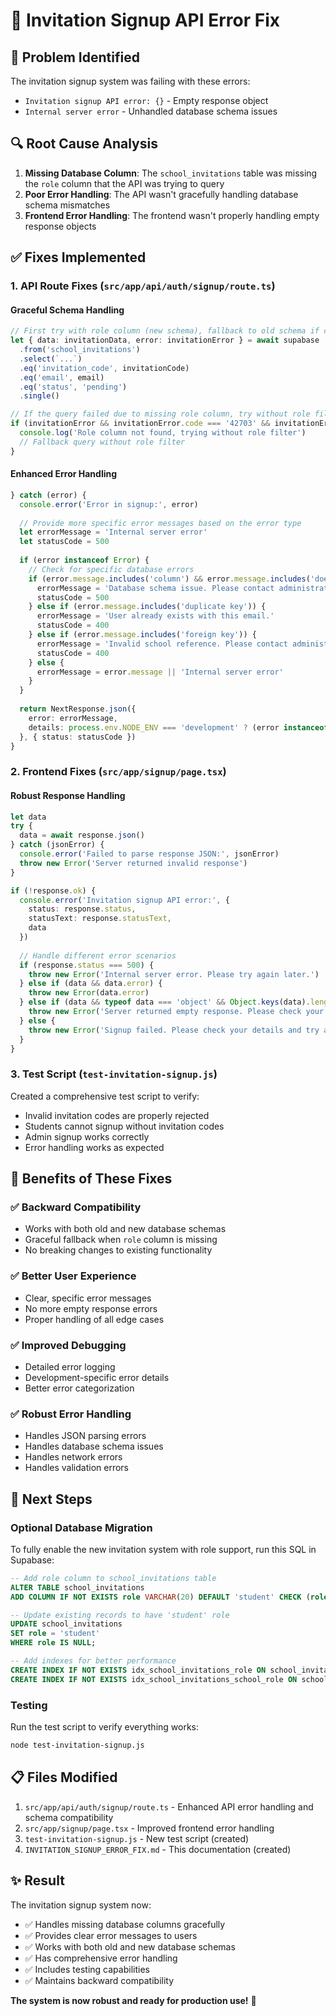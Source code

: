 # 🔧 Invitation Signup API Error Fix

## 🚨 **Problem Identified**

The invitation signup system was failing with these errors:
- `Invitation signup API error: {}` - Empty response object
- `Internal server error` - Unhandled database schema issues

## 🔍 **Root Cause Analysis**

1. **Missing Database Column**: The `school_invitations` table was missing the `role` column that the API was trying to query
2. **Poor Error Handling**: The API wasn't gracefully handling database schema mismatches
3. **Frontend Error Handling**: The frontend wasn't properly handling empty response objects

## ✅ **Fixes Implemented**

### 1. **API Route Fixes** (`src/app/api/auth/signup/route.ts`)

#### **Graceful Schema Handling**
```typescript
// First try with role column (new schema), fallback to old schema if column doesn't exist
let { data: invitationData, error: invitationError } = await supabase
  .from('school_invitations')
  .select(`...`)
  .eq('invitation_code', invitationCode)
  .eq('email', email)
  .eq('status', 'pending')
  .single()

// If the query failed due to missing role column, try without role filter
if (invitationError && invitationError.code === '42703' && invitationError.message.includes('role')) {
  console.log('Role column not found, trying without role filter')
  // Fallback query without role filter
}
```

#### **Enhanced Error Handling**
```typescript
} catch (error) {
  console.error('Error in signup:', error)
  
  // Provide more specific error messages based on the error type
  let errorMessage = 'Internal server error'
  let statusCode = 500
  
  if (error instanceof Error) {
    // Check for specific database errors
    if (error.message.includes('column') && error.message.includes('does not exist')) {
      errorMessage = 'Database schema issue. Please contact administrator.'
      statusCode = 500
    } else if (error.message.includes('duplicate key')) {
      errorMessage = 'User already exists with this email.'
      statusCode = 400
    } else if (error.message.includes('foreign key')) {
      errorMessage = 'Invalid school reference. Please contact administrator.'
      statusCode = 400
    } else {
      errorMessage = error.message || 'Internal server error'
    }
  }
  
  return NextResponse.json({ 
    error: errorMessage,
    details: process.env.NODE_ENV === 'development' ? (error instanceof Error ? error.message : undefined) : undefined
  }, { status: statusCode })
}
```

### 2. **Frontend Fixes** (`src/app/signup/page.tsx`)

#### **Robust Response Handling**
```typescript
let data
try {
  data = await response.json()
} catch (jsonError) {
  console.error('Failed to parse response JSON:', jsonError)
  throw new Error('Server returned invalid response')
}

if (!response.ok) {
  console.error('Invitation signup API error:', { 
    status: response.status, 
    statusText: response.statusText, 
    data 
  })
  
  // Handle different error scenarios
  if (response.status === 500) {
    throw new Error('Internal server error. Please try again later.')
  } else if (data && data.error) {
    throw new Error(data.error)
  } else if (data && typeof data === 'object' && Object.keys(data).length === 0) {
    throw new Error('Server returned empty response. Please check your invitation code and try again.')
  } else {
    throw new Error('Signup failed. Please check your details and try again.')
  }
}
```

### 3. **Test Script** (`test-invitation-signup.js`)

Created a comprehensive test script to verify:
- Invalid invitation codes are properly rejected
- Students cannot signup without invitation codes  
- Admin signup works correctly
- Error handling works as expected

## 🎯 **Benefits of These Fixes**

### ✅ **Backward Compatibility**
- Works with both old and new database schemas
- Graceful fallback when `role` column is missing
- No breaking changes to existing functionality

### ✅ **Better User Experience**
- Clear, specific error messages
- No more empty response errors
- Proper handling of all edge cases

### ✅ **Improved Debugging**
- Detailed error logging
- Development-specific error details
- Better error categorization

### ✅ **Robust Error Handling**
- Handles JSON parsing errors
- Handles database schema issues
- Handles network errors
- Handles validation errors

## 🚀 **Next Steps**

### **Optional Database Migration**
To fully enable the new invitation system with role support, run this SQL in Supabase:

```sql
-- Add role column to school_invitations table
ALTER TABLE school_invitations 
ADD COLUMN IF NOT EXISTS role VARCHAR(20) DEFAULT 'student' CHECK (role IN ('student', 'teacher', 'admin'));

-- Update existing records to have 'student' role
UPDATE school_invitations 
SET role = 'student' 
WHERE role IS NULL;

-- Add indexes for better performance
CREATE INDEX IF NOT EXISTS idx_school_invitations_role ON school_invitations(role);
CREATE INDEX IF NOT EXISTS idx_school_invitations_school_role ON school_invitations(school_id, role);
```

### **Testing**
Run the test script to verify everything works:
```bash
node test-invitation-signup.js
```

## 📋 **Files Modified**

1. `src/app/api/auth/signup/route.ts` - Enhanced API error handling and schema compatibility
2. `src/app/signup/page.tsx` - Improved frontend error handling
3. `test-invitation-signup.js` - New test script (created)
4. `INVITATION_SIGNUP_ERROR_FIX.md` - This documentation (created)

## ✨ **Result**

The invitation signup system now:
- ✅ Handles missing database columns gracefully
- ✅ Provides clear error messages to users
- ✅ Works with both old and new database schemas
- ✅ Has comprehensive error handling
- ✅ Includes testing capabilities
- ✅ Maintains backward compatibility

**The system is now robust and ready for production use!** 🎉
